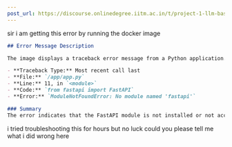 ```yaml
---
post_url: https://discourse.onlinedegree.iitm.ac.in/t/project-1-llm-based-automation-agent-discussion-thread-tds-jan-2025/164277/310
---
```

sir i am getting this error by running the docker image  

```markdown
## Error Message Description

The image displays a traceback error message from a Python application. Below are the details:

- **Traceback Type:** Most recent call last
- **File:** `/app/app.py`
- **Line:** 11, in `<module>`
- **Code:** `from fastapi import FastAPI`
- **Error:** `ModuleNotFoundError: No module named 'fastapi'`

### Summary
The error indicates that the FastAPI module is not installed or not accessible in the current environment.
```

i tried troubleshooting this for hours but no luck could you please tell me what i did wrong here